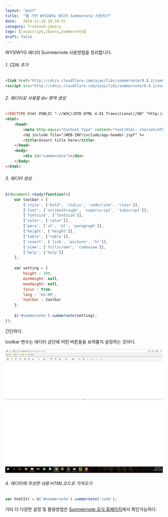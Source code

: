 ```yaml
---
layout: "post"
title:  "웹 기반 WYSIWYG 에디터 Summernote 사용하기"
date:   2016-12-19 19:34:31
category: frontend-jQuery
tags: [javascript,jQuery,Summernote]
draft: false
---
```

WYSIWYG 에디터 Summernote 사용방법을 정리합니다.
<!--more-->
###### 1. CDN 추가
```html
<link href="http://cdnjs.cloudflare.com/ajax/libs/summernote/0.8.2/summernote.css" rel="stylesheet">
<script src="http://cdnjs.cloudflare.com/ajax/libs/summernote/0.8.2/summernote.js"></script>
```

###### 2. 에디터로 사용할 div 영역 생성
```html
<!DOCTYPE html PUBLIC "-//W3C//DTD HTML 4.01 Transitional//EN" "http://www.w3.org/TR/html4/loose.dtd">
<html>
    <head>
        <meta http-equiv="Content-Type" content="text/html; charset=UTF-8">
        <%@ include file="/WEB-INF/include/app-header.jspf" %>
        <title>Insert title here</title>
    </head>
    <body>
        <div id="summernote"></div>
    </body>
</html>
```

###### 3. 에디터 생성
```js
$(document).ready(function(){
    var toolbar = [
        ['style', ['bold', 'italic', 'underline', 'clear']],
        ['font', ['strikethrough', 'superscript', 'subscript']],
        ['fontsize', ['fontsize']],
        ['color', ['color']],
        ['para', ['ul', 'ol', 'paragraph']],
        ['height', ['height']],
        ['table', ['table']],
        ['insert', ['link', 'picture', 'hr']],
        ['view', ['fullscreen', 'codeview']],
        ['help', ['help']]
    ];

    var setting = {
        height : 300,
        minHeight: null,
        maxHeight: null,
        focus : true,
        lang : 'ko-KR',    
        toolbar : toolbar
    };

    $('#summernote').summernote(setting);
});
```

간단하다.  

toolbar 변수는 에디터 상단에 어떤 버튼들을 보여줄지 설정하는 것이다.  

![Image1](./images/2016-12-16-get-started-summernote/1.png)

###### 4. 에디터에 작성한 내용 HTML코드로 가져오기
```js
var htmlStr = $('#summernote').summernote('code');
```

기타 더 다양한 설정 및 활용방법은 [Summernote 공식 홈페이지](https://summernote.org/)에서 확인가능하다.

